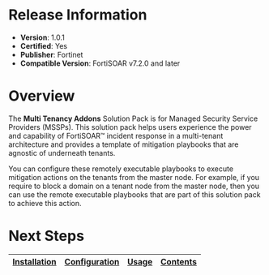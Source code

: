 # Release Information

- **Version**:  1.0.1 
- **Certified**: Yes
- **Publisher**: Fortinet
- **Compatible Version**: FortiSOAR v7.2.0 and later

# Overview

The **Multi Tenancy Addons** Solution Pack is for Managed Security Service Providers (MSSPs). This solution pack helps users experience the power and capability of FortiSOAR™ incident response in a multi-tenant architecture and provides a template of mitigation playbooks that are agnostic of underneath tenants.

You can configure these remotely executable playbooks to execute mitigation actions on the tenants from the master node. For example, if you require to block a domain on a tenant node from the master node, then you can use the remote executable playbooks that are part of this solution pack to achieve this action.


# Next Steps 
 
| [Installation](https://github.com/fortinet-fortisoar/solution-pack-multi-tenancy/blob/develop/docs/setup.md#installation) | [Configuration](https://github.com/fortinet-fortisoar/solution-pack-multi-tenancy/blob/develop/docs/setup.md#configuration) | [Usage](https://github.com/fortinet-fortisoar/solution-pack-multi-tenancy/blob/develop/docs/usage.md) | [Contents](https://github.com/fortinet-fortisoar/solution-pack-multi-tenancy/blob/develop/docs/contents.md) |
|---------------------------------------------------------------------------------------------------------------------------|-----------------------------------------------------------------------------------------------------------------------------|-------------------------------------------------------------------------------------------------------|-------------------------------------------------------------------------------------------------------------|